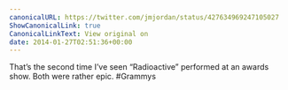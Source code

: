 ```yaml
---
canonicalURL: https://twitter.com/jmjordan/status/427634969247105027
ShowCanonicalLink: true
CanonicalLinkText: View original on
date: 2014-01-27T02:51:36+00:00
---
```

That’s the second time I’ve seen “Radioactive” performed at an awards show. Both were rather epic. #Grammys
